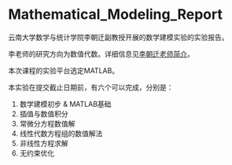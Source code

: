 # Mathematical_Modeling_Report

云南大学数学与统计学院李朝迁副教授开展的数学建模实验的实验报告。

李老师的研究方向为数值代数。详细信息见[李朝迁老师简介](http://www.ms.ynu.edu.cn/info/1042/1122.htm)。

本次课程的实验平台选定MATLAB。

本实验在提交截止日期前，有六个可以完成，分别是：

1. 数学建模初步 & MATLAB基础
2. 插值与数值积分
3. 常微分方程数值解
4. 线性代数方程组的数值解法
5. 非线性方程求解
6. 无约束优化